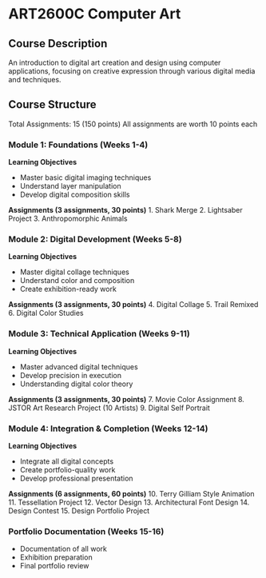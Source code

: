# ART2600C Computer Art

## Course Description
An introduction to digital art creation and design using computer applications, focusing on creative expression through various digital media and techniques.

## Course Structure
Total Assignments: 15 (150 points)
All assignments are worth 10 points each

### Module 1: Foundations (Weeks 1-4)
**Learning Objectives**
* Master basic digital imaging techniques
* Understand layer manipulation
* Develop digital composition skills

**Assignments (3 assignments, 30 points)** 1. Shark Merge 2. Lightsaber Project 3. Anthropomorphic Animals

### Module 2: Digital Development (Weeks 5-8)
**Learning Objectives**
* Master digital collage techniques
* Understand color and composition
* Create exhibition-ready work

**Assignments (3 assignments, 30 points)** 4. Digital Collage 5. Trail Remixed 6. Digital Color Studies

### Module 3: Technical Application (Weeks 9-11)
**Learning Objectives**
* Master advanced digital techniques
* Develop precision in execution
* Understanding digital color theory

**Assignments (3 assignments, 30 points)** 7. Movie Color Assignment 8. JSTOR Art Research Project (10 Artists) 9. Digital Self Portrait

### Module 4: Integration & Completion (Weeks 12-14)
**Learning Objectives**
* Integrate all digital concepts
* Create portfolio-quality work
* Develop professional presentation

**Assignments (6 assignments, 60 points)** 10. Terry Gilliam Style Animation 11. Tessellation Project 12. Vector Design 13. Architectural Font Design 14. Design Contest 15. Design Portfolio Project

### Portfolio Documentation (Weeks 15-16)
* Documentation of all work
* Exhibition preparation
* Final portfolio review